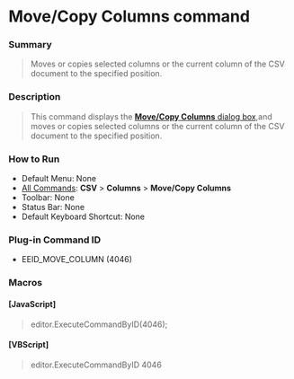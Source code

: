 # Move/Copy Columns command

### Summary

> Moves or copies selected columns or the current column of the CSV document to the specified position.

### Description

> This command displays the [**Move/Copy Columns** dialog box](../../dlg/move_column/index),and moves or copies selected columns or the current column of the CSV document to the specified position.

### How to Run

- Default Menu: None
- [All Commands](../tools/all_commands): **CSV** \> **Columns** \> **Move/Copy Columns**
- Toolbar: None
- Status Bar: None
- Default Keyboard Shortcut: None

### Plug-in Command ID

- EEID\_MOVE\_COLUMN (4046)

### Macros

#### \[JavaScript\]

> editor.ExecuteCommandByID(4046);

#### \[VBScript\]

> editor.ExecuteCommandByID 4046
